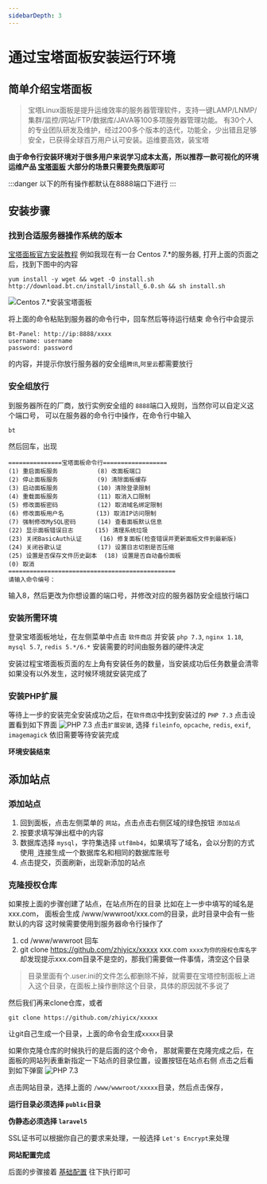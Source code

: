 ```yaml
---
sidebarDepth: 3
---
```


# 通过宝塔面板安装运行环境
## 简单介绍宝塔面板
> 宝塔Linux面板是提升运维效率的服务器管理软件，支持一键LAMP/LNMP/集群/监控/网站/FTP/数据库/JAVA等100多项服务器管理功能。
  有30个人的专业团队研发及维护，经过200多个版本的迭代，功能全，少出错且足够安全，已获得全球百万用户认可安装。运维要高效，装宝塔

**由于命令行安装环境对于很多用户来说学习成本太高，所以推荐一款可视化的环境运维产品 [宝塔面板](https://www.bt.cn/?invite_code=MV9iY3F0dGI=)
大部分的场景只需要免费版即可**

:::danger
以下的所有操作都默认在8888端口下进行
:::

## 安装步骤
### 找到合适服务器操作系统的版本
[宝塔面板官方安装教程](https://www.bt.cn/bbs/thread-19376-1-1.html)
例如我现在有一台 Centos 7.*的服务器, 打开上面的页面之后，找到下图中的内容
```shell script
yum install -y wget && wget -O install.sh http://download.bt.cn/install/install_6.0.sh && sh install.sh
```
<img alt="Centos 7.*安装宝塔面板" :src="$withBase('/assets/img/centos-install-bt.png')" />

将上面的命令粘贴到服务器的命令行中，回车然后等待运行结束
命令行中会提示
```shell script
Bt-Panel: http://ip:8888/xxxx
username: username
password: password
```
的内容，并提示你放行服务器的安全组`腾讯`,`阿里云`都需要放行

### 安全组放行

到服务器所在的厂商，放行实例安全组的 `8888`端口入规则，当然你可以自定义这个端口号，
可以在服务器的命令行中操作，在命令行中输入
```shell script
bt
```
然后回车，出现
```shell script
===============宝塔面板命令行==================
(1) 重启面板服务           (8) 改面板端口
(2) 停止面板服务           (9) 清除面板缓存
(3) 启动面板服务           (10) 清除登录限制
(4) 重载面板服务           (11) 取消入口限制
(5) 修改面板密码           (12) 取消域名绑定限制
(6) 修改面板用户名         (13) 取消IP访问限制
(7) 强制修改MySQL密码      (14) 查看面板默认信息
(22) 显示面板错误日志      (15) 清理系统垃圾
(23) 关闭BasicAuth认证     (16) 修复面板(检查错误并更新面板文件到最新版)
(24) 关闭谷歌认证          (17) 设置日志切割是否压缩
(25) 设置是否保存文件历史副本  (18) 设置是否自动备份面板
(0) 取消
===============================================
请输入命令编号：
```
输入8，然后更改为你想设置的端口号，并修改对应的服务器防安全组放行端口

### 安装所需环境

登录宝塔面板地址，在左侧菜单中点击 `软件商店`
并安装 `php 7.3`, `nginx 1.18`, `mysql 5.7`, `redis 5.*/6.*`
安装需要的时间由服务器的硬件决定

安装过程宝塔面板页面的左上角有安装任务的数量，当安装成功后任务数量会清零
如果没有以外发生，这时候环境就安装完成了

### 安装PHP扩展
等待上一步的安装完全安装成功之后，在`软件商店`中找到安装过的 `PHP 7.3`
点击设置看到如下界面
<img alt="PHP 7.3" :src="$withBase('/assets/img/php-7.3.png')" />
点击`扩展安装`, 选择
`fileinfo`,
`opcache`,
`redis`,
`exif`,
`imagemagick`
依旧需要等待安装完成

**环境安装结束**

## 添加站点
### 添加站点
1. 回到面板，点击左侧菜单的 `网站`，点击点击右侧区域的绿色按钮 `添加站点`
2. 按要求填写弹出框中的内容
3. 数据库选择 `mysql`，字符集选择 `utf8mb4`，如果填写了域名，会以分割的方式使用`_`连接生成一个数据库名和相同的数据库账号
4. 点击提交，页面刷新，出现新添加的站点
### 克隆授权仓库
如果按上面的步骤创建了站点，在站点所在的目录 比如在上一步中填写的域名是 xxx.com，
面板会生成 /www/wwwroot/xxx.com的目录，此时目录中会有一些默认的内容
这时候需要使用到服务器命令行操作了
1. cd /www/wwwroot 回车
2. git clone https://github.com/zhiyicx/xxxxx xxx.com `xxxx为你的授权仓库名字`
却发现提示xxx.com目录不是空的，那我们需要做一件事情，清空这个目录

>目录里面有个.user.ini的文件怎么都删除不掉，就需要在宝塔控制面板上进入这个目录，在面板上操作删除这个目录，具体的原因就不多说了

然后我们再来clone仓库，或者
```shell script
git clone https://github.com/zhiyicx/xxxxx
```
让git自己生成一个目录，上面的命令会生成`xxxxx`目录

如果你克隆仓库的时候执行的是后面的这个命令，
那就需要在克隆完成之后，在面板的网站列表重新指定一下站点的目录位置，设置按钮在站点右侧
点击之后看到如下弹窗
<img alt="PHP 7.3" :src="$withBase('/assets/img/site-setting.png')" />

点击网站目录，选择上面的 `/www/wwwroot/xxxxx`目录，然后点击保存，

**运行目录必须选择 `public`目录**

**伪静态必须选择 `laravel5`**

SSL证书可以根据你自己的要求来处理，一般选择 `Let's Encrypt`来处理

**网站配置完成**

后面的步骤接着 [基础配置](/guide/installation/install-plus.html#%E5%9F%BA%E7%A1%80%E9%85%8D%E7%BD%AE)
往下执行即可